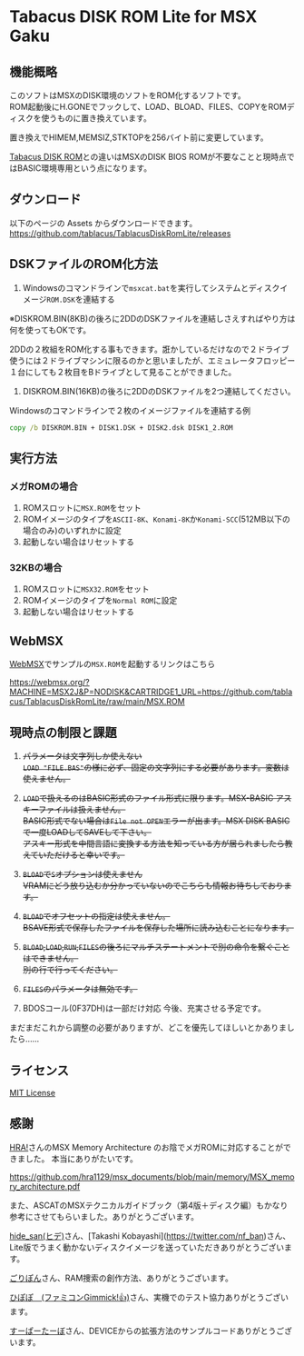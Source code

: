 
# Tabacus DISK ROM Lite for MSX Gaku

## 機能概略

このソフトはMSXのDISK環境のソフトをROM化するソフトです。  
ROM起動後にH.GONEでフックして、LOAD、BLOAD、FILES、COPYをROMディスクを使うものに置き換えています。  

置き換えでHIMEM,MEMSIZ,STKTOPを256バイト前に変更しています。

[Tabacus DISK ROM](https://github.com/tablacus/TablacusDiskRom)との違いはMSXのDISK BIOS ROMが不要なことと現時点ではBASIC環境専用という点になります。

## ダウンロード

以下のページの Assets からダウンロードできます。  
https://github.com/tablacus/TablacusDiskRomLite/releases

## DSKファイルのROM化方法

1. Windowsのコマンドラインで`msxcat.bat`を実行してシステムとディスクイメージ`ROM.DSK`を連結する

※DISKROM.BIN(8KB)の後ろに2DDのDSKファイルを連結しさえすればやり方は何を使ってもOKです。

2DDの２枚組をROM化する事もできます。誑かしているだけなので２ドライブ使うには２ドライブマシンに限るのかと思いましたが、エミュレータフロッピー１台にしても２枚目をBドライブとして見ることができました。

1. DISKROM.BIN(16KB)の後ろに2DDのDSKファイルを2つ連結してください。

Windowsのコマンドラインで２枚のイメージファイルを連結する例
```bat
copy /b DISKROM.BIN + DISK1.DSK + DISK2.dsk DISK1_2.ROM
```

## 実行方法

### メガROMの場合

1. ROMスロットに`MSX.ROM`をセット
2. ROMイメージのタイプを`ASCII-8K`、`Konami-8K`か`Konami-SCC`(512MB以下の場合のみ)のいずれかに設定
3. 起動しない場合はリセットする

### 32KBの場合

1. ROMスロットに`MSX32.ROM`をセット
2. ROMイメージのタイプを`Normal ROM`に設定
3. 起動しない場合はリセットする

## WebMSX

[WebMSX](https://webmsx.org/)でサンプルの`MSX.ROM`を起動するリンクはこちら

https://webmsx.org/?MACHINE=MSX2J&P=NODISK&CARTRIDGE1_URL=https://github.com/tablacus/TablacusDiskRomLite/raw/main/MSX.ROM

## 現時点の制限と課題

1. ~~パラメータは文字列しか使えない~~  
~~`LOAD "FILE.BAS"`の様に必ず、固定の文字列にする必要があります。変数は使えません。~~

2. ~~`LOAD`で扱えるのはBASIC形式のファイル形式に限ります。MSX-BASIC アスキーファイルは扱えません。~~  
~~BASIC形式でない場合は`File not OPEN`エラーが出ます。MSX DISK BASICで一度LOADしてSAVEして下さい。~~    
~~アスキー形式を中間言語に変換する方法を知っている方が居られましたら教えていただけると幸いです。~~

3. ~~`BLOAD`で`S`オプションは使えません~~  
~~VRAMにどう放り込むか分かっていないのでこちらも情報お待ちしております。~~

4. ~~`BLOAD`でオフセットの指定は使えません。~~  
~~BSAVE形式で保存したファイルを保存した場所に読み込むことになります。~~

5. ~~`BLOAD`,`LOAD`,`RUN`,`FILES`の後ろにマルチステートメントで別の命令を繋ぐことはできません。~~  
~~別の行で行ってください。~~

6. ~~`FILES`のパラメータは無効です。~~

7. BDOSコール(0F37DH)は一部だけ対応
今後、充実させる予定です。

まだまだこれから調整の必要がありますが、どこを優先してほしいとかありましたら……

## ライセンス

[MIT License](https://github.com/tablacus/TablacusDiskRomLite/blob/main/LICENSE)

## 感謝

[HRA!](https://twitter.com/thara1129)さんのMSX Memory Architecture のお陰でメガROMに対応することができました。
本当にありがたいです。

https://github.com/hra1129/msx_documents/blob/main/memory/MSX_memory_architecture.pdf

また、ASCATのMSXテクニカルガイドブック（第4版＋ディスク編）もかなり参考にさせてもらいました。ありがとうございます。

[hide_san(ヒデ)](https://twitter.com/_msx_)さん、[Takashi Kobayashi](https://twitter.com/nf_ban)さん、Lite版でうまく動かないディスクイメージを送っていただきありがとうございます。

[ごりぽん](https://twitter.com/goripon_tw)さん、RAM捜索の創作方法、ありがとうございます。

[ひぽぽ　(ファミコンGimmick!👍)](https://twitter.com/koichironakaza1)さん、実機でのテスト協力ありがとうございます。

[すーぱーたー⁧⁨ぼ](https://twitter.com/SuperturboZ)さん、DEVICEからの拡張方法のサンプルコードありがとうございます。
